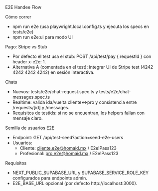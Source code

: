 ﻿E2E Handee Flow

Cómo correr
- npm run e2e (usa playwright.local.config.ts y ejecuta los specs en tests/e2e)
- npm run e2e:ui para modo UI

Pago: Stripe vs Stub
- Por defecto el test usa el stub: POST /api/test/pay { requestId } con header x-e2e: 1.
- Alternativa A (comentada en el test): integrar UI de Stripe test (4242 4242 4242 4242) en sesión interactiva.

Chats
- Nuevos: tests/e2e/chat-request.spec.ts y tests/e2e/chat-messages.spec.ts
- Realtime: valida ida/vuelta cliente↔pro y consistencia entre /requests/[id] y /messages.
- Requisitos de testids: si no se encuentran, los helpers fallan con mensaje claro.

Semilla de usuarios E2E
- Endpoint: GET /api/test-seed?action=seed-e2e-users
- Usuarios:
  - Cliente: cliente.e2e@homaid.mx / E2e!Pass123
  - Profesional: pro.e2e@homaid.mx / E2e!Pass123

Requisitos
- NEXT_PUBLIC_SUPABASE_URL y SUPABASE_SERVICE_ROLE_KEY configurados para endpoints admin.
- E2E_BASE_URL opcional (por defecto http://localhost:3000).
